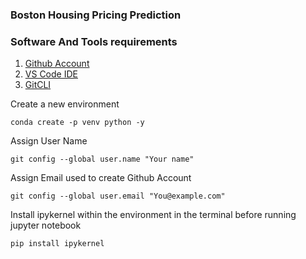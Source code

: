 ### Boston Housing Pricing Prediction

### Software And Tools requirements

1. [Github Account](https://github.com)
2. [VS Code IDE](https://code.visualstudio.com)
3. [GitCLI](https://git-scm.com/downloads)

Create a new environment

```
conda create -p venv python -y 
```
Assign User Name

```
git config --global user.name "Your name"
```

Assign Email used to create Github Account

```
git config --global user.email "You@example.com"
```

Install ipykernel within the environment in the terminal before running jupyter notebook

```
pip install ipykernel
```